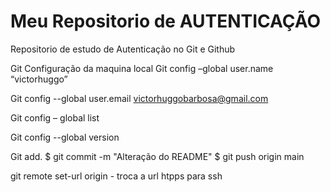 # Meu Repositorio de AUTENTICAÇÃO
Repositorio de estudo de Autenticação no Git e Github

Git 
Configuração da maquina local
Git config –global user.name “victorhuggo”

Git config --global user.email victorhuggobarbosa@gmail.com

Git config – global list

Git config --global version

Git add.
$ git commit -m "Alteração do README"
$ git push origin main

git remote set-url origin - troca a url htpps para ssh
